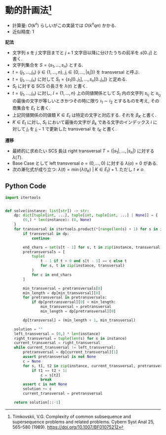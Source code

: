 # 動的計画法[^1]

- 計算量: $O(k^n)$ らしいがこの実装では $O(k^n q n)$ かかる.
- 近似精度: $1$

**記法**

- 文字列 $s$ を $j$ 文字目までと $j+1$ 文字目以降に分けたうちの前半を $s[0..j]$ と書く.
- 文字列集合を $S = \lbrace s_1, \dots, s_n \rbrace$ とする.
- $t = (j_1, \dots, j_n) \ (i \in \lbrace 1, \dots, n \rbrace, \ j_i \in \lbrace 0, \dots, |s_i| \rbrace )$ を transversal と呼ぶ.
- $t = (j_1, \dots, j_n)$ に対して $S_t = \lbrace s_1[0..j_1], \dots, s_n[0..j_n] \rbrace$ と定める.
- $S_t$ に対する SCS の長さを $\lambda(t)$ と書く.
- $t = (j_1, \dots, j_n)$ に対し, $I = \lbrace 1, \dots, n \rbrace$ 上の同値関係として $S_t$ 内の文字列 $s_{i_1}$ と $s_{i_2}$ の最後の文字が等しいときかつその時に限り $i_1 \sim i_2$ とするものを考え, その商集合を $E_t$ と書く.
- 上記同値関係の同値類 $K \in E_t$ は特定の文字と対応する. それを $\beta_K$ と書く.
- $K \in E_t$ に対し, $S_t$ において最後の文字が $\beta_k$ である文字のインデックス $i$ に対して $j_i$ を $j_i - 1$ で更新した transversal を $t_K$ と書く.

**遷移**

- 最終的に求めたい SCS 長は right transversal $T = (|s_1|, \dots, |s_n|)$ に対する $\lambda(T)$.
- Base Case として left transversal $o = (0, \dots, 0)$ に対する $\lambda(o) = 0$ がある.
- 次の漸化式が成り立つ: $\lambda(t) = \min \lbrace \lambda(t_K) \ | \ K \in E_t \rbrace + 1$. ただし $t \ne o$.

[^1]: Timkovskii, V.G. Complexity of common subsequence and supersequence problems and related problems. Cybern Syst Anal 25, 565–580 (1989). https://doi.org/10.1007/BF01075212

## Python Code

```python
import itertools


def solve(instance: list[str]) -> str:
    dp: dict[tuple[int, ...], tuple[int, tuple[int, ...] | None]] = {
        (0,) * len(instance): (0, None)
    }
    for transversal in itertools.product(*[range(len(s) + 1) for s in instance]):
        if transversal in dp:
            continue

        end_chars = set(s[t - 1] for s, t in zip(instance, transversal) if t > 0)
        pretransversals = [
            tuple(
                t - 1 if t > 0 and s[t - 1] == c else t
                for s, t in zip(instance, transversal)
            )
            for c in end_chars
        ]

        min_transversal = pretransversals[0]
        min_length = dp[min_transversal][0]
        for pretransversal in pretransversals:
            if dp[pretransversal][0] < min_length:
                min_transversal = pretransversal
                min_length = dp[pretransversal][0]

        dp[transversal] = (min_length + 1, min_transversal)

    solution = ""
    left_transversal = (0,) * len(instance)
    right_transversal = tuple(len(s) for s in instance)
    current_transversal = right_transversal
    while current_transversal != left_transversal:
        pretransversal = dp[current_transversal][1]
        assert pretransversal is not None
        c = None
        for s, t1, t2 in zip(instance, current_transversal, pretransversal):
            if t1 == t2 + 1:
                c = s[t2]
                break
        assert c is not None
        solution += c
        current_transversal = pretransversal

    return solution[::-1]
```
